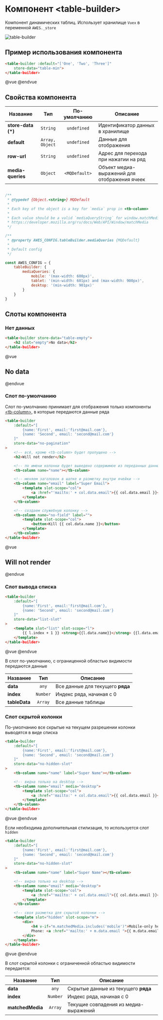 # Компонент &lt;table-builder&gt;

Компонент динамических таблиц. Использует хранилище `Vuex` в переменной `AWES._store`

![table-builder](https://storage.googleapis.com/static.awes.io/docs/table-builder.gif)


## Пример использования компонента

```html
<table-builder :default="['One', 'Two', 'Three']"
    store-data="table-min">
</table-builder>
```

@vue
<table-builder :default="['One', 'Two', 'Three']"
    store-data="table-min">
</table-builder>
@endvue


## Свойства компонента

| Название           | Тип             | По-умолчанию      | Описание                                     |
|--------------------|:---------------:|:-----------------:|----------------------------------------------|
| **store-data (*)** | `String`        | `undefined`       | Идентификатор данных в хранилище             |
| **default**        | `Array, Object` | `undefined`       | Данные для отображения                       |
| **row-url**        | `String`        | `undefined`       | Адрес для перехода при нажатии на ряд        |
| **media-queries**  | `Object`        | `<MQDefault>`     | Объект медиа-выражений для отображения ячеек |

```javascript

/**
 * @typedef {Object.<string>} MQDefault
 *
 * Each key of the object is a key for `media` prop in <tb-column>
 *
 * Each value should be a valid `mediaQueryString` for window.matchMedia
 * https://developer.mozilla.org/ru/docs/Web/API/Window/matchMedia
 */

/**
 * @property AWES_CONFIG.tableBuilder.mediaQueries {MQDefault}
 *
 * Default config
 */

const AWES_CONFIG = {
    tableBuilder: {
        mediaQueries: {
            mobile: '(max-width: 600px)',
            tablet: '(min-width: 601px) and (max-width: 900px)',
            desktop: '(min-width: 901px)'
        }
    }
}
```


## Слоты компонента

### Нет данных

```html
<table-builder store-data="table-empty">
    <h2 slot="empty">No data</h2>
</table-builder>
```

@vue
<table-builder store-data="table-empty">
    <h2 slot="empty">No data</h2>
</table-builder>
@endvue

### Слот по-умолчанию

Слот по-умолчанию принимает для отображения только компоненты [&lt;tb-column&gt;](./tb-column.md), в которые передаются данные ряда

```html
<table-builder
    :default="[
        {name:'First', email:'first@mail.com'},
        {name: 'Second', email: 'second@mail.com'}
    ]"
    store-data="no-pagination"
>
    <!-- всё, кроме <tb-column> будет пропущено -->
    <h2>Will not render</h2>

    <!-- по имени колонки будет выведено содержимое из переданных данных -->
    <tb-column name="name"></tb-column>

    <!-- меняем заголовок в шапке и разметку внутри ячейки -->
    <tb-column name="email" label="Super Email">
        <template slot-scope="col">
            <a :href="'mailto:' + col.data.email">{{ col.data.email }}</a>
        </template>
    </tb-column>

    <!-- создаем служебную колонку -->
    <tb-column name="no-field" label="">
        <template slot-scope="col">
            <button>Kill {{ col.data.name }}</button>
        </template>
    </tb-column>
</table-builder>
```

@vue
<table-builder
    :default="[
        {name:'First', email:'first@mail.com'},
        {name: 'Second', email: 'second@mail.com'}
    ]"
    store-data="no-pagination">
    <h2>Will not render</h2>
    <tb-column name="name" label="Super Name"></tb-column>
    <tb-column name="email">
        <template slot-scope="col">
            <a :href="'mailto:' + col.data.email">{{ col.data.email }}</a>
        </template>
    </tb-column>
    <tb-column name="no-field" label="">
        <template slot-scope="col">
            <button>Kill {{ col.data.name }}</button>
        </template>
    </tb-column>
</table-builder>
@endvue

### Слот вывода списка

```html
<table-builder
    :default="[
        {name:'First', email:'first@mail.com'},
        {name: 'Second', email: 'second@mail.com'}
    ]"
    store-data="list-slot"
>
    <template slot="list" slot-scope="l">
        {{ l.index + 1 }} <strong>{{l.data.name}}</strong> {{l.data.email}}
    </template>
</table-builder>
```

@vue
<table-builder :default="[
        {name:'First', email:'first@mail.com'},
        {name: 'Second', email: 'second@mail.com'}
    ]"
    store-data="list-slot">
    <template slot="list" slot-scope="l">
        {{ l.index + 1 }} <strong>{{l.data.name}}</strong> {{l.data.email}}
    </template>
</table-builder>
@endvue

В слот по-умолчанию, с ограниценной областью видимости передаются данные

| Название         | Тип       | Описание                         |
|------------------|:---------:|----------------------------------|
| **data**         | `any`     | Все данные для текущего **ряда** |
| **index**        | `Number`  | Индекс ряда, начиная с 0         |
| **tableData**    | `Array`   | Все данные таблицы               |

### Слот скрытой колонки

По-умолчанию все скрытые на текущем разрешении колонки выводятся в виде списка

```html
<table-builder
    :default="[
        {name:'First', email:'first@mail.com'},
        {name: 'Second', email: 'second@mail.com'}
    ]"
    store-data="no-hidden-slot"
>
    <tb-column name="name" label="Super Name"></tb-column>

    <!-- видна только на desktop -->
    <tb-column name="email" media="desktop">
        <template slot-scope="col">
            <a :href="'mailto:' + col.data.email">{{ col.data.email }}</a>
        </template>
    </tb-column>
</table-builder>
```

@vue
<table-builder
    :default="[
        {name:'First', email:'first@mail.com'},
        {name: 'Second', email: 'second@mail.com'}
    ]"
    store-data="no-hidden-slot">
    <tb-column name="name" label="Super Name"></tb-column>
    <tb-column name="email" media="desktop">
        <template slot-scope="col">
            <a :href="'mailto:' + col.data.email">{{ col.data.email }}</a>
        </template>
    </tb-column>
</table-builder>
@endvue

Если необходима дополнительная стилизация, то используется слот `hidden`

```html
<table-builder
    :default="[
        {name:'First', email:'first@mail.com'},
        {name: 'Second', email: 'second@mail.com'}
    ]"
    store-data="no-hidden-slot"
>
    <tb-column name="name" label="Super Name"></tb-column>

    <!-- видна только на desktop -->
    <tb-column name="email" media="desktop">
        <template slot-scope="col">
            <a :href="'mailto:' + col.data.email">{{ col.data.email }}</a>
        </template>
    </tb-column>

    <!-- своя разметка для скрытой колонки -->
    <template slot="hidden" slot-scope="m">
        <div>
            <h4 v-if="m.matchedMedia.includes('mobile')">Mobile-only heading</h4>
            Phone: <a :href="'mailto:' + m.data.email ">{{ m.data.email }}</a>
        </div>
    </template>
</table-builder>
```

@vue
<table-builder
    :default="[
        {name:'First', email:'first@mail.com'},
        {name: 'Second', email: 'second@mail.com'}
    ]"
    store-data="no-hidden-slot">
    <tb-column name="name" label="Super Name"></tb-column>
    <tb-column name="email" media="desktop">
        <template slot-scope="col">
            <a :href="'mailto:' + col.data.email">{{ col.data.email }}</a>
        </template>
    </tb-column>
    <template slot="hidden" slot-scope="m">
        <div>
            <h4 v-if="m.matchedMedia.includes('mobile')">Mobile-only heading</h4>
            Phone: <a :href="'mailto:' + m.data.email ">{{ m.data.email }}</a>
        </div>
    </template>
</table-builder>
@endvue

В слот скрытой колонки с ограниченной областью видимости передается:

| Название         | Тип       | Описание                              |
|------------------|:---------:|---------------------------------------|
| **data**         | `any`     | Скрытые данные из текущего **ряда**   |
| **index**        | `Number`  | Индекс ряда, начиная с 0              |
| **matchedMedia** | `Array`   | Текущие совпадения из медиа-выражений |